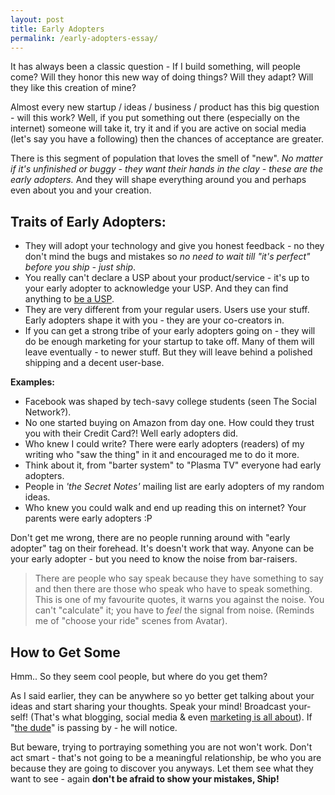 ```yaml
---
layout: post
title: Early Adopters
permalink: /early-adopters-essay/
---
```

It has always been a classic question - If I build something, will people come? Will they honor this new way of doing things? Will they adapt? Will they like this creation of mine?

Almost every new startup / ideas / business / product has this big question - will this work? Well, if you put something out there (especially on the internet) someone will take it, try it and if you are active on social media (let's say you have a following) then the chances of acceptance are greater.

There is this segment of population that loves the smell of "new". _No matter if it's unfinished or buggy - they want their hands in the clay - these are the early adopters._ And they will shape everything around you and perhaps even about you and your creation.

## Traits of Early Adopters:

* They will adopt your technology and give you honest feedback - no they don't mind the bugs and mistakes so _no need to wait till "it's perfect" before you ship - just ship_.
* You really can't declare a USP about your product/service - it's up to your early adopter to acknowledge your USP. And they can find anything to [be a USP](http://www.64notes.com/usp).
* They are very different from your regular users. Users use your stuff. Early adopters shape it with you - they are your co-creators in.
* If you can get a strong tribe of your early adopters going on - they will do be enough marketing for your startup to take off. Many of them will leave eventually - to newer stuff. But they will leave behind a polished shipping and a decent user-base.

**Examples:**
* Facebook was shaped by tech-savy college students (seen The Social Network?).
* No one started buying on Amazon from day one. How could they trust you with their Credit Card?! Well early adopters did.
* Who knew I could write? There were early adopters (readers) of my writing who "saw the thing" in it and encouraged me to do it more.
* Think about it, from "barter system" to "Plasma TV" everyone had early adopters.
* People in _'the Secret Notes'_ mailing list are early adopters of my random ideas.
* Who knew you could walk and end up reading this on internet? Your parents were early adopters :P

Don't get me wrong, there are no people running around with "early adopter" tag on their forehead. It's doesn't work that way. Anyone can be your early adopter - but you need to know the noise from bar-raisers.

> There are people who say speak because they have something to say and then there are those who speak who have to speak something.
This is one of my favourite quotes, it warns you against the noise. You can't "calculate" it; you have to <em>feel</em> the signal from noise. (Reminds me of "choose your ride" scenes from Avatar).

## How to Get Some

Hmm.. So they seem cool people, but where do you get them?

As I said earlier, they can be anywhere so yo better get talking about your ideas and start sharing your thoughts. Speak your mind! Broadcast your-self! (That's what blogging, social media &amp; even [marketing is all about](http://www.64notes.com/the-black-magic-of-marketing")). If "[the dude](http://www.64notes.com/let-them-raise-the-bar)" is passing by - he will notice.

But beware, trying to portraying something you are not won't work. Don't act smart - that's not going to be a meaningful relationship, be who you are because they are going to discover you anyways. Let them see what they want to see - again **don't be afraid to show your mistakes, Ship!**



